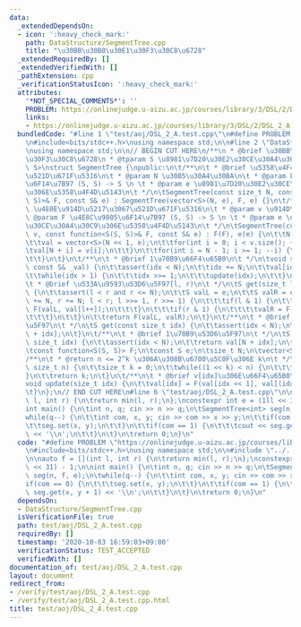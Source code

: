 ```yaml
---
data:
  _extendedDependsOn:
  - icon: ':heavy_check_mark:'
    path: DataStructure/SegmentTree.cpp
    title: "\u30BB\u30B0\u30E1\u30F3\u30C8\u6728"
  _extendedRequiredBy: []
  _extendedVerifiedWith: []
  _pathExtension: cpp
  _verificationStatusIcon: ':heavy_check_mark:'
  attributes:
    '*NOT_SPECIAL_COMMENTS*': ''
    PROBLEM: https://onlinejudge.u-aizu.ac.jp/courses/library/3/DSL/2/DSL_2_A
    links:
    - https://onlinejudge.u-aizu.ac.jp/courses/library/3/DSL/2/DSL_2_A
  bundledCode: "#line 1 \"test/aoj/DSL_2_A.test.cpp\"\n#define PROBLEM \"https://onlinejudge.u-aizu.ac.jp/courses/library/3/DSL/2/DSL_2_A\"\
    \n#include<bits/stdc++.h>\nusing namespace std;\n\n#line 2 \"DataStructure/SegmentTree.cpp\"\
    \nusing namespace std;\n\n// BEGIN CUT HERE\n/**\n * @brief \u30BB\u30B0\u30E1\
    \u30F3\u30C8\u6728\n * @tparam S \u8981\u7D20\u30E2\u30CE\u30A4\u30C9\n */\ntemplate<class\
    \ S>\nstruct SegmentTree {\npublic:\n\t/**\n\t * @brief \u5358\u4F4D\u5143\u3067\
    \u521D\u671F\u5316\n\t * @param N \u30B5\u30A4\u30BA\n\t * @param F \u4E8C\u9805\
    \u6F14\u7B97 (S, S) -> S \n \t * @param e \u8981\u7D20\u30E2\u30CE\u30A4\u30C9\
    \u306E\u5358\u4F4D\u5143\n\t */\n\tSegmentTree(const size_t N, const function<S(S,\
    \ S)>& F, const S& e) : SegmentTree(vector<S>(N, e), F, e) {}\n\t/**\n\t * @brief\
    \ \u4E0E\u914D\u5217\u3067\u521D\u671F\u5316\n\t * @param v \u914D\u5217\n\t *\
    \ @param F \u4E8C\u9805\u6F14\u7B97 (S, S) -> S \n \t * @param e \u8981\u7D20\u30E2\
    \u30CE\u30A4\u30C9\u306E\u5358\u4F4D\u5143\n\t */\n\tSegmentTree(const vector<S>&\
    \ v, const function<S(S, S)>& F, const S& e) : F(F), e(e) {\n\t\tN = 1 << pow2(v.size());\n\
    \t\tval = vector<S>(N << 1, e);\n\t\tfor(int i = 0; i < v.size(); ++i) {\n\t\t\
    \tval[N + i] = v[i];\n\t\t}\n\t\tfor(int i = N - 1; i >= 1; --i) {\n\t\t\tupdate(i);\n\
    \t\t}\n\t}\n\t/**\n\t * @brief 1\u70B9\u66F4\u65B0\n\t */\n\tvoid set(size_t idx,\
    \ const S& _val) {\n\t\tassert(idx < N);\n\t\tidx += N;\n\t\tval[idx] = _val;\n\
    \t\twhile(idx > 1) {\n\t\t\tidx >>= 1;\n\t\t\tupdate(idx);\n\t\t}\n\t}\n\t/**\n\
    \t * @brief \u533A\u9593\u53D6\u5F97[l, r)\n\t */\n\tS get(size_t l, size_t r)\
    \ {\n\t\tassert(l < r and r <= N);\n\t\tS valL = e;\n\t\tS valR = e;\n\t\tfor(l\
    \ += N, r += N; l < r; l >>= 1, r >>= 1) {\n\t\t\tif(l & 1) {\n\t\t\t\tvalL =\
    \ F(valL, val[l++]);\n\t\t\t}\n\t\t\tif(r & 1) {\n\t\t\t\tvalR = F(val[--r], valR);\n\
    \t\t\t}\n\t\t}\n\t\treturn F(valL, valR);\n\t}\n\t/**\n\t * @brief 1\u70B9\u53D6\
    \u5F97\n\t */\n\tS get(const size_t idx) {\n\t\tassert(idx < N);\n\t\treturn val[N\
    \ + idx];\n\t}\n\t/**\n\t * @brief 1\u70B9\u53D6\u5F97\n\t */\n\tS operator[](const\
    \ size_t idx) {\n\t\tassert(idx < N);\n\t\treturn val[N + idx];\n\t}\nprivate:\n\
    \tconst function<S(S, S)> F;\n\tconst S e;\n\tsize_t N;\n\tvector<S> val;\n\t\
    /**\n\t * @return n <= 2^k \u306A\u308B\u6700\u5C0F\u306E k\n\t */\n\tsize_t pow2(const\
    \ size_t n) {\n\t\tsize_t k = 0;\n\t\twhile((1 << k) < n) {\n\t\t\t++k;\n\t\t\
    }\n\t\treturn k;\n\t}\n\t/**\n\t * @brief v[idx]\u306E\u66F4\u65B0\n\t */\n\t\
    void update(size_t idx) {\n\t\tval[idx] = F(val[idx << 1], val[(idx << 1) | 1]);\n\
    \t}\n};\n// END CUT HERE\n#line 6 \"test/aoj/DSL_2_A.test.cpp\"\n\nauto f = [](int\
    \ l, int r) {\n\treturn min(l, r);\n};\nconstexpr int e = (1ll << 31) - 1;\n\n\
    int main() {\n\tint n, q; cin >> n >> q;\n\tSegmentTree<int> seg(n, f, e);\n\t\
    while(q--) {\n\t\tint com, x, y; cin >> com >> x >> y;\n\t\tif(com == 0) {\n\t\
    \t\tseg.set(x, y);\n\t\t}\n\t\tif(com == 1) {\n\t\t\tcout << seg.get(x, y + 1)\
    \ << '\\n';\n\t\t}\n\t}\n\treturn 0;\n}\n"
  code: "#define PROBLEM \"https://onlinejudge.u-aizu.ac.jp/courses/library/3/DSL/2/DSL_2_A\"\
    \n#include<bits/stdc++.h>\nusing namespace std;\n\n#include \"../../DataStructure/SegmentTree.cpp\"\
    \n\nauto f = [](int l, int r) {\n\treturn min(l, r);\n};\nconstexpr int e = (1ll\
    \ << 31) - 1;\n\nint main() {\n\tint n, q; cin >> n >> q;\n\tSegmentTree<int>\
    \ seg(n, f, e);\n\twhile(q--) {\n\t\tint com, x, y; cin >> com >> x >> y;\n\t\t\
    if(com == 0) {\n\t\t\tseg.set(x, y);\n\t\t}\n\t\tif(com == 1) {\n\t\t\tcout <<\
    \ seg.get(x, y + 1) << '\\n';\n\t\t}\n\t}\n\treturn 0;\n}\n"
  dependsOn:
  - DataStructure/SegmentTree.cpp
  isVerificationFile: true
  path: test/aoj/DSL_2_A.test.cpp
  requiredBy: []
  timestamp: '2020-10-03 16:59:03+09:00'
  verificationStatus: TEST_ACCEPTED
  verifiedWith: []
documentation_of: test/aoj/DSL_2_A.test.cpp
layout: document
redirect_from:
- /verify/test/aoj/DSL_2_A.test.cpp
- /verify/test/aoj/DSL_2_A.test.cpp.html
title: test/aoj/DSL_2_A.test.cpp
---
```


